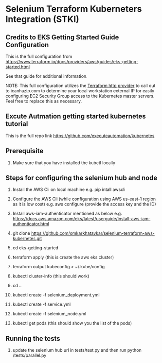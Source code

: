 # Selenium Terraform Kuberneters Integration (STKI)

## Credits to EKS Getting Started Guide Configuration

This is the full configuration from https://www.terraform.io/docs/providers/aws/guides/eks-getting-started.html

See that guide for additional information.

NOTE: This full configuration utilizes the [Terraform http provider](https://www.terraform.io/docs/providers/http/index.html) to call out to icanhazip.com to determine your local workstation external IP for easily configuring EC2 Security Group access to the Kubernetes master servers. Feel free to replace this as necessary.

## Excute Autmation getting started kubernetes tutorial

This is the full repo link https://github.com/executeautomation/kubernetes

## Prerequisite

1. Make sure that you have installed the kubctl locally

## Steps for configuring the selenium hub and node

1. Install the AWS Cli on local machine
    e.g. pip intall awscli

2. Configure the AWS Cli (while configuration using AWS us-east-1 region as it is low cost)
    e.g. aws configure (provide the access key and the ID)

3. Install aws-iam-authenticator mentioned as below
    e.g. https://docs.aws.amazon.com/eks/latest/userguide/install-aws-iam-authenticator.html

4. git clone https://github.com/omkarkhatavkar/selenium-terraform-aws-kubernetes.git

5. cd eks-getting-started

6. terraform apply (this is create the aws eks cluster)

7. terraform output kubeconfig > ~/.kube/config

8. kubectl cluster-info (this should work)

9. cd ..

10. kubectl create -f selenium_deployment.yml

11. kubectl create -f service.yml

12. kubectl create -f selenium_node.yml

13. kubectl get pods (this should show you the list of the pods)

## Running the tests

1. update the selenium hub url in tests/test.py and then run python /tests/parallel.py
